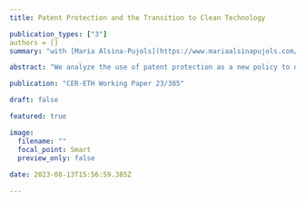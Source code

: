 ```yaml
---
title: Patent Protection and the Transition to Clean Technology

publication_types: ["3"]
authors = []
summary: "with [Maria Alsina-Pujols](https://www.mariaalsinapujols.com/). *CER-ETH Working Paper 23/385*."

abstract: "We analyze the use of patent protection as a new policy to direct technical change to clean technology. Contrary to popular belief, it is dirty (and not clean) innovations that should be excluded from patent protection to reduce emissions. In the short-run, removing patent protection on dirty technology increases emissions. However, the reduced markup on dirty technology can induce clean innovation, reducing emissions in the long-run. We use a general equilibrium model to show both analytically and numerically that removing patent protection on dirty technology can indeed promote the energy transition and reduce the cost of mitigating climate change."

publication: "CER-ETH Working Paper 23/385"

draft: false

featured: true

image:
  filename: ""
  focal_point: Smart
  preview_only: false
  
date: 2023-08-13T15:56:59.385Z

---
```


